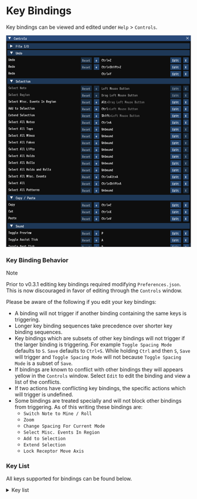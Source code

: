 # Key Bindings

Key bindings can be viewed and edited under `Help` > `Controls`.

![Controls Window](controls.png "The Controls window can be accessed through the Help menu.")

### Key Binding Behavior

> [!NOTE]
>Prior to v0.3.1 editing key bindings required modifying `Preferences.json`. This is now discouraged in favor of editing through the `Controls` window.

Please be aware of the following if you edit your key bindings:
- A binding will not trigger if another binding containing the same keys is triggering.
- Longer key binding sequences take precedence over shorter key binding sequences.
- Key bindings which are subsets of other key bindings will not trigger if the larger binding is triggering. For example `Toggle Spacing Mode` defaults to `S`. `Save` defaults to `Ctrl+S`. While holding `Ctrl` and then `S`, `Save` will trigger and `Toggle Spacing Mode` will not because `Toggle Spacing Mode` is a subset of `Save`.
- If bindings are known to conflict with other bindings they will appears yellow in the `Controls` window. Select `Edit` to edit the binding and view a list of the conflicts.
- If two actions have conflicting key bindings, the specific actions which will trigger is undefined.
- Some bindings are treated specially and will not block other bindings from triggering. As of this writing these bindings are:
	- `Switch Note to Mine / Roll`
	- `Zoom`
	- `Change Spacing For Current Mode`
	- `Select Misc. Events In Region`
	- `Add to Selection`
	- `Extend Selection`
	- `Lock Receptor Move Axis`

### Key List

All keys supported for bindings can be found below.

<details>
	<summary>Key list</summary>

```json5
Back
Tab
Enter
Escape
Space
PageUp
PageDown
End
Home
Left
Up
Right
Down
Select
Print
Execute
PrintScreen
Insert
Delete
Help
0
1
2
3
4
5
6
7
8
9
A
B
C
D
E
F
G
H
I
J
K
L
M
N
O
P
Q
R
S
T
U
V
W
X
Y
Z
Windows
NumPad0
NumPad1
NumPad2
NumPad3
NumPad4
NumPad5
NumPad6
NumPad7
NumPad8
NumPad9
Multiply
Add
Separator
Subtract
Decimal
Divide
F1
F2
F3
F4
F5
F6
F7
F8
F9
F10
F11
F12
F13
F14
F15
F16
F17
F18
F19
F20
F21
F22
F23
F24
NumLock
Scroll
Shift
Control
Alt
VolumeMute
VolumeDown
VolumeUp
MediaNextTrack
MediaPreviousTrack
MediaStop
MediaPlayPause
SelectMedia
Semicolon
Plus
Comma
Minus
Period
Question
Tilde
OpenBrackets
Pipe
CloseBrackets
Quotes
Backslash
Play
Pause
```
